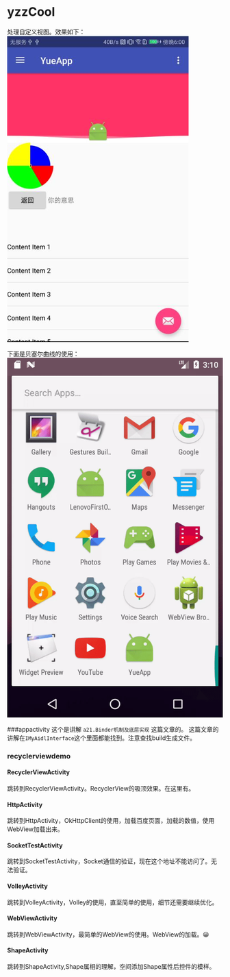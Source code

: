 # yzzCool
处理自定义视图。效果如下：
![image](https://github.com/aixiaolinzi/YueApp/blob/master/picture/1.png)

下面是贝塞尔曲线的使用：
![](https://github.com/aixiaolinzi/YueApp/blob/master/picture/Bessel.gif)


###appactivity
这个是讲解 `a21.Binder机制及底层实现` 这篇文章的。
这篇文章的讲解在`IMyAidlInterface`这个里面都能找到。注意查找build生成文件。

### recyclerviewdemo
#### RecyclerViewActivity
跳转到RecyclerViewActivity。RecyclerView的吸顶效果。在这里有。

#### HttpActivity
跳转到HttpActivity，OkHttpClient的使用，加载百度页面，加载的数值，使用WebView加载出来。

#### SocketTestActivity
跳转到SocketTestActivity，Socket通信的验证，现在这个地址不能访问了。无法验证。

#### VolleyActivity
跳转到VolleyActivity，Volley的使用，直至简单的使用，细节还需要继续优化。

#### WebViewActivity
跳转到WebViewActivity，最简单的WebView的使用。WebView的加载。😀

#### ShapeActivity
跳转到ShapeActivity,Shape属相的理解，空间添加Shape属性后控件的模样。
